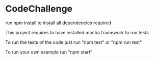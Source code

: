 # CodeChallenge

run npm install to install all dependencies required

This project requires to have installed mocha framework to run tests

To run the tests of the code just run "npm test" or "npm run test"

To run your own example run "npm start"
